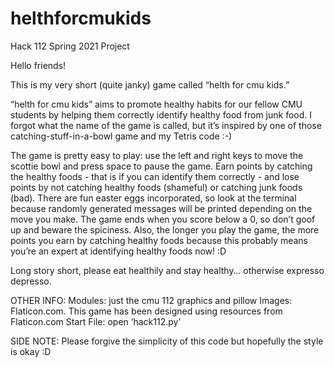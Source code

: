 # helthforcmukids
Hack 112 Spring 2021 Project

Hello friends!

This is my very short (quite janky) game called “helth for cmu kids.”

“helth for cmu kids” aims to promote healthy habits for our fellow CMU students by helping them correctly identify healthy food from junk food. I forgot what the name of the game is called, but it’s inspired by one of those catching-stuff-in-a-bowl game and my Tetris code :-)

The game is pretty easy to play: use the left and right keys to move the scottie bowl and press space to pause the game. Earn points by catching the healthy foods - that is if you can identify them correctly - and lose points by not catching healthy foods (shameful) or catching junk foods (bad). There are fun easter eggs incorporated, so look at the terminal because randomly generated messages will be printed depending on the move you make. The game ends when you score below a 0, so don’t goof up and beware the spiciness. Also, the longer you play the game, the more points you earn by catching healthy foods because this probably means you’re an expert at identifying healthy foods now! :D 

Long story short, please eat healthily and stay healthy… otherwise expresso depresso.

OTHER INFO:
Modules: just the cmu 112 graphics and pillow
Images: Flaticon.com. This game has been designed using resources from Flaticon.com
Start File: open ‘hack112.py’

SIDE NOTE:
Please forgive the simplicity of this code but hopefully the style is okay :D

